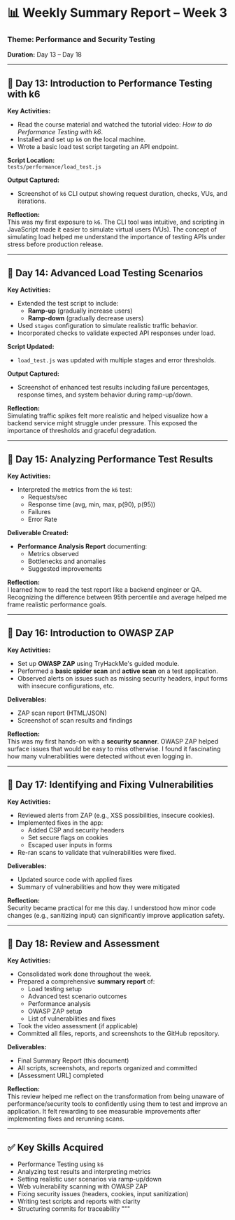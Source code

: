 
# 📊 Weekly Summary Report – Week 3
### Theme: Performance and Security Testing  
**Duration:** Day 13 – Day 18

---

## 🔹 Day 13: Introduction to Performance Testing with k6

**Key Activities:**
- Read the course material and watched the tutorial video: *How to do Performance Testing with k6*.
- Installed and set up `k6` on the local machine.
- Wrote a basic load test script targeting an API endpoint.

**Script Location:**  
`tests/performance/load_test.js`

**Output Captured:**  
- Screenshot of `k6` CLI output showing request duration, checks, VUs, and iterations.

**Reflection:**  
This was my first exposure to `k6`. The CLI tool was intuitive, and scripting in JavaScript made it easier to simulate virtual users (VUs). The concept of simulating load helped me understand the importance of testing APIs under stress before production release.

---

## 🔹 Day 14: Advanced Load Testing Scenarios

**Key Activities:**
- Extended the test script to include:
  - **Ramp-up** (gradually increase users)
  - **Ramp-down** (gradually decrease users)
- Used `stages` configuration to simulate realistic traffic behavior.
- Incorporated checks to validate expected API responses under load.

**Script Updated:**  
- `load_test.js` was updated with multiple stages and error thresholds.

**Output Captured:**  
- Screenshot of enhanced test results including failure percentages, response times, and system behavior during ramp-up/down.

**Reflection:**  
Simulating traffic spikes felt more realistic and helped visualize how a backend service might struggle under pressure. This exposed the importance of thresholds and graceful degradation.

---

## 🔹 Day 15: Analyzing Performance Test Results

**Key Activities:**
- Interpreted the metrics from the `k6` test:
  - Requests/sec
  - Response time (avg, min, max, p(90), p(95))
  - Failures
  - Error Rate

**Deliverable Created:**  
- **Performance Analysis Report** documenting:
  - Metrics observed
  - Bottlenecks and anomalies
  - Suggested improvements

**Reflection:**  
I learned how to read the test report like a backend engineer or QA. Recognizing the difference between 95th percentile and average helped me frame realistic performance goals.

---

## 🔹 Day 16: Introduction to OWASP ZAP

**Key Activities:**
- Set up **OWASP ZAP** using TryHackMe's guided module.
- Performed a **basic spider scan** and **active scan** on a test application.
- Observed alerts on issues such as missing security headers, input forms with insecure configurations, etc.

**Deliverables:**  
- ZAP scan report (HTML/JSON)  
- Screenshot of scan results and findings

**Reflection:**  
This was my first hands-on with a **security scanner**. OWASP ZAP helped surface issues that would be easy to miss otherwise. I found it fascinating how many vulnerabilities were detected without even logging in.

---

## 🔹 Day 17: Identifying and Fixing Vulnerabilities

**Key Activities:**
- Reviewed alerts from ZAP (e.g., XSS possibilities, insecure cookies).
- Implemented fixes in the app:
  - Added CSP and security headers
  - Set secure flags on cookies
  - Escaped user inputs in forms
- Re-ran scans to validate that vulnerabilities were fixed.

**Deliverables:**  
- Updated source code with applied fixes  
- Summary of vulnerabilities and how they were mitigated

**Reflection:**  
Security became practical for me this day. I understood how minor code changes (e.g., sanitizing input) can significantly improve application safety.

---

## 🔹 Day 18: Review and Assessment

**Key Activities:**
- Consolidated work done throughout the week.
- Prepared a comprehensive **summary report** of:
  - Load testing setup
  - Advanced test scenario outcomes
  - Performance analysis
  - OWASP ZAP setup
  - List of vulnerabilities and fixes
- Took the video assessment (if applicable)
- Committed all files, reports, and screenshots to the GitHub repository.

**Deliverables:**  
- Final Summary Report (this document)  
- All scripts, screenshots, and reports organized and committed  
- [Assessment URL] completed

**Reflection:**  
This review helped me reflect on the transformation from being unaware of performance/security tools to confidently using them to test and improve an application. It felt rewarding to see measurable improvements after implementing fixes and rerunning scans.

---

## ✅ Key Skills Acquired
- Performance Testing using `k6`
- Analyzing test results and interpreting metrics
- Setting realistic user scenarios via ramp-up/down
- Web vulnerability scanning with OWASP ZAP
- Fixing security issues (headers, cookies, input sanitization)
- Writing test scripts and reports with clarity
- Structuring commits for traceability
"""

